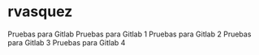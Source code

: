 # rvasquez
Pruebas para Gitlab
Pruebas para Gitlab 1
Pruebas para Gitlab 2
Pruebas para Gitlab 3
Pruebas para Gitlab 4
